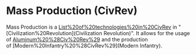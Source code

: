 # Mass Production (CivRev)

Mass Production is a [List%20of%20technologies%20in%20CivRev](technology) in "[Civilization%20Revolution](Civilization Revolution)". It allows for the usage of [Aluminum%20%28Civ%20Rev%29](Aluminum) and the production of [Modern%20Infantry%20%28CivRev%29](Modern Infantry).